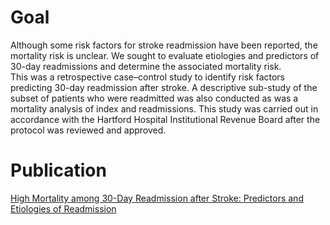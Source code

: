 # Goal
Although some risk factors for stroke readmission have been reported, the mortality risk is unclear. We sought to evaluate etiologies and predictors of 30-day readmissions and determine the associated mortality risk.<br>
This was a retrospective case–control study to identify risk factors predicting 30-day readmission after stroke. A descriptive sub-study of the subset of patients who were readmitted was also conducted as was a mortality analysis of index and readmissions. This study was carried out in accordance with the Hartford Hospital Institutional Revenue Board after the protocol was reviewed and approved.
# Publication
[High Mortality among 30-Day Readmission after Stroke: Predictors and Etiologies of Readmission](https://www.frontiersin.org/articles/10.3389/fneur.2021.638267/full)
